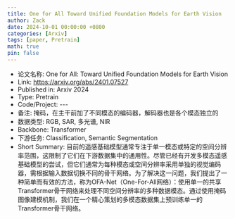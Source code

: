 ```yaml
---
title: One for All Toward Unified Foundation Models for Earth Vision
author: Zack
date: 2024-10-01 00:00:00 +0800
categories: [Arxiv]
tags: [paper, Pretrain]
math: true
pin: false
---
```

- 论文名称: One for All: Toward Unified Foundation Models for Earth Vision
- Link: https://arxiv.org/abs/2401.07527
- Published in: Arxiv 2024
- Type: Pretrain
- Code/Project: ---
- 备注: 掩码，在主干前加了不同模态的编码器，解码器也是各个模态独立的
- 数据类型: RGB, SAR, 多光谱, NIR
- Backbone: Transformer
- 下游任务: Classification, Semantic Segmentation
- Short Summary: 目前的遥感基础模型通常专注于单一模态或特定的空间分辨率范围，这限制了它们在下游数据集中的通用性。尽管已经有开发多模态遥感基础模型的尝试，但它们通常为每种模态或空间分辨率采用单独的视觉编码器，需根据输入数据切换不同的骨干网络。为了解决这一问题，我们提出了一种简单而有效的方法，称为OFA-Net（One-For-All网络）：使用单一的共享Transformer骨干网络来处理不同空间分辨率的多种数据模态。通过使用掩码图像建模机制，我们在一个精心策划的多模态数据集上预训练单一的Transformer骨干网络。
